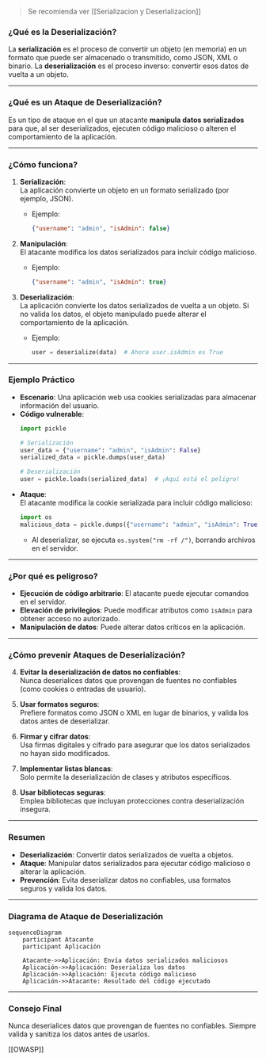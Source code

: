 
> Se recomienda ver [[Serializacion y Deserializacion]]

### **¿Qué es la Deserialización?**

La **serialización** es el proceso de convertir un objeto (en memoria) en un formato que puede ser almacenado o transmitido, como JSON, XML o binario. La **deserialización** es el proceso inverso: convertir esos datos de vuelta a un objeto.

---

### **¿Qué es un Ataque de Deserialización?**

Es un tipo de ataque en el que un atacante **manipula datos serializados** para que, al ser deserializados, ejecuten código malicioso o alteren el comportamiento de la aplicación.
 
---

### **¿Cómo funciona?**

1. **Serialización**:  
   La aplicación convierte un objeto en un formato serializado (por ejemplo, JSON).  
   - Ejemplo:  
     ```json
     {"username": "admin", "isAdmin": false}
     ```

2. **Manipulación**:  
   El atacante modifica los datos serializados para incluir código malicioso.  
   - Ejemplo:  
     ```json
     {"username": "admin", "isAdmin": true}
     ```

3. **Deserialización**:  
   La aplicación convierte los datos serializados de vuelta a un objeto. Si no valida los datos, el objeto manipulado puede alterar el comportamiento de la aplicación.  
   - Ejemplo:  
     ```python
     user = deserialize(data)  # Ahora user.isAdmin es True
     ```

---

### **Ejemplo Práctico**

- **Escenario**: Una aplicación web usa cookies serializadas para almacenar información del usuario.
- **Código vulnerable**:
  ```python
  import pickle

  # Serialización
  user_data = {"username": "admin", "isAdmin": False}
  serialized_data = pickle.dumps(user_data)

  # Deserialización
  user = pickle.loads(serialized_data)  # ¡Aquí está el peligro!
  ```
- **Ataque**:  
  El atacante modifica la cookie serializada para incluir código malicioso:
  ```python
  import os
  malicious_data = pickle.dumps({"username": "admin", "isAdmin": True, "__reduce__": lambda: os.system("rm -rf /")})
  ```
  - Al deserializar, se ejecuta `os.system("rm -rf /")`, borrando archivos en el servidor.

---

### **¿Por qué es peligroso?**

- **Ejecución de código arbitrario**: El atacante puede ejecutar comandos en el servidor.
- **Elevación de privilegios**: Puede modificar atributos como `isAdmin` para obtener acceso no autorizado.
- **Manipulación de datos**: Puede alterar datos críticos en la aplicación.

---

### **¿Cómo prevenir Ataques de Deserialización?**

4. **Evitar la deserialización de datos no confiables**:  
   Nunca deserialices datos que provengan de fuentes no confiables (como cookies o entradas de usuario).

5. **Usar formatos seguros**:  
   Prefiere formatos como JSON o XML en lugar de binarios, y valida los datos antes de deserializar.

6. **Firmar y cifrar datos**:  
   Usa firmas digitales y cifrado para asegurar que los datos serializados no hayan sido modificados.

7. **Implementar listas blancas**:  
   Solo permite la deserialización de clases y atributos específicos.

8. **Usar bibliotecas seguras**:  
   Emplea bibliotecas que incluyan protecciones contra deserialización insegura.

---

### **Resumen**

- **Deserialización**: Convertir datos serializados de vuelta a objetos.
- **Ataque**: Manipular datos serializados para ejecutar código malicioso o alterar la aplicación.
- **Prevención**: Evita deserializar datos no confiables, usa formatos seguros y valida los datos.

---

### **Diagrama de Ataque de Deserialización**

```mermaid
sequenceDiagram
    participant Atacante
    participant Aplicación

    Atacante->>Aplicación: Envía datos serializados maliciosos
    Aplicación->>Aplicación: Deserializa los datos
    Aplicación->>Aplicación: Ejecuta código malicioso
    Aplicación->>Atacante: Resultado del código ejecutado
```

---

### **Consejo Final**

Nunca deserialices datos que provengan de fuentes no confiables. Siempre valida y sanitiza los datos antes de usarlos.

[[OWASP]]